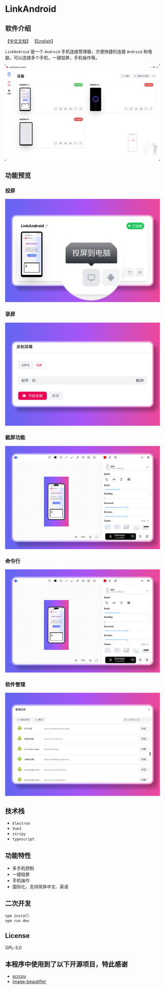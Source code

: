 # LinkAndroid

## 软件介绍

【[中文文档](./README-CN.md)】 【[English](./README.md)】

`LinkAndroid` 是一个 `Android` 手机连接管理器，方便快捷的连接 `Android` 和电脑，可以连接多个手机，一键投屏，手机操作等。

![](./screenshots/cn/home.png)

## 功能预览

### 投屏

![](./screenshots/cn/mirror.png)

### 录屏

![](./screenshots/cn/screenrecord.png)

### 截屏功能

![](./screenshots/cn/screenshot.png)

### 命令行

![](./screenshots/cn/screenshot.png)

### 软件管理

![](./screenshots/cn/appmanage.png)

## 技术栈

- `Electron`
- `Vue3`
- `scrcpy`
- `typescript`

## 功能特性

- 多手机控制
- 一键投屏
- 手机操作
- 国际化，支持简体中文、英语

## 二次开发

```
npm install
npm run dev
```

## License

GPL-3.0

## 本程序中使用到了以下开源项目，特此感谢

- [scrcpy](https://github.com/Genymobile/scrcpy)
- [image-beautifier](https://github.com/CH563/image-beautifier)
